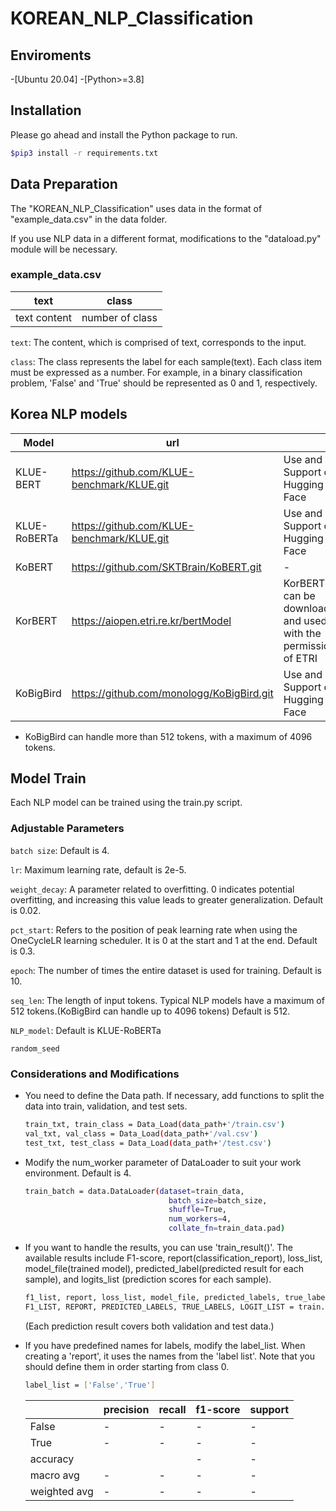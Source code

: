 # KOREAN_NLP_Classification

## Enviroments
-[Ubuntu 20.04]
-[Python>=3.8]

## Installation
Please go ahead and install the Python package to run.

```sh
$pip3 install -r requirements.txt
```

## Data Preparation
The "KOREAN_NLP_Classification" uses data in the format of "example_data.csv" in the data folder.

If you use NLP data in a different format, modifications to the "dataload.py" module will be necessary.


### example_data.csv
|text|class|
|--------|--------|
|text content|number of class|

`text`: The content, which is comprised of text, corresponds to the input.

`class`: The class represents the label for each sample(text). Each class item must be expressed as a number. For example, in a binary classification problem, 'False' and 'True' should be represented as 0 and 1, respectively.

## Korea NLP models
|Model|url||
|----------|-----------|-----------|
|KLUE-BERT|https://github.com/KLUE-benchmark/KLUE.git|Use and Support on Hugging Face|
|KLUE-RoBERTa|https://github.com/KLUE-benchmark/KLUE.git|Use and Support on Hugging Face|
|KoBERT|https://github.com/SKTBrain/KoBERT.git|-|
|KorBERT|https://aiopen.etri.re.kr/bertModel|KorBERT can be downloaded and used with the permission of ETRI|
|KoBigBird|https://github.com/monologg/KoBigBird.git|Use and Support on Hugging Face|

* KoBigBird can handle more than 512 tokens, with a maximum of 4096 tokens.

## Model Train
Each NLP model can be trained using the train.py script.

### Adjustable Parameters
`batch size`: Default is 4.

`lr`: Maximum learning rate, default is 2e-5.

`weight_decay`: A parameter related to overfitting. 0 indicates potential overfitting, and increasing this value leads to greater generalization. Default is 0.02.

`pct_start`: Refers to the position of peak learning rate when using the OneCycleLR learning scheduler. It is 0 at the start and 1 at the end. Default is 0.3.

`epoch`: The number of times the entire dataset is used for training. Default is 10.

`seq_len`: The length of input tokens. Typical NLP models have a maximum of 512 tokens.(KoBigBird can handle up to 4096 tokens) Default is 512.

`NLP_model`: Default is KLUE-RoBERTa

`random_seed`

### Considerations and Modifications
* You need to define the Data path. If necessary, add functions to split the data into train, validation, and test sets.
  ```sh
  train_txt, train_class = Data_Load(data_path+'/train.csv')
  val_txt, val_class = Data_Load(data_path+'/val.csv')
  test_txt, test_class = Data_Load(data_path+'/test.csv')
  ```
* Modify the num_worker parameter of DataLoader to suit your work environment. Default is 4.
  ```sh
  train_batch = data.DataLoader(dataset=train_data,
                                  batch_size=batch_size,
                                  shuffle=True,
                                  num_workers=4,
                                  collate_fn=train_data.pad)
  ```
* If you want to handle the results, you can use 'train_result()'. The available results include F1-score, report(classification_report), loss_list, model_file(trained model), predicted_label(predicted result for each sample), and logits_list (prediction scores for each sample).
  ```sh
  f1_list, report, loss_list, model_file, predicted_labels, true_labels, logits_list = train.train_result()
  F1_LIST, REPORT, PREDICTED_LABELS, TRUE_LABELS, LOGIT_LIST = train.test_result() 
  ```
  (Each prediction result covers both validation and test data.)
  
* If you have predefined names for labels, modify the label_list. When creating a 'report', it uses the names from the 'label list'. Note that you should define them in order starting from class 0.
  ```sh
  label_list = ['False','True']
  ```
  ||precision|recall|f1-score|support|
  |---|---|---|---|---|
  |False|-|-|-|-|
  |True|-|-|-|-|
  |accuracy|||-|-|
  |macro avg|-|-|-|-|
  |weighted avg|-|-|-|-|


